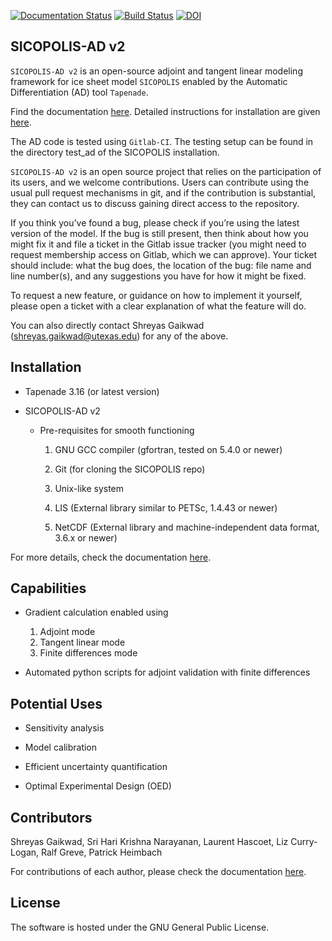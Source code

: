[![Documentation Status](https://readthedocs.org/projects/sicopolis/badge/?version=latest)](https://sicopolis.readthedocs.io/en/latest/?badge=latest)
[![Build Status](https://gitlab.awi.de/sicopolis/sicopolis/badges/develop/pipeline.svg)](https://gitlab.awi.de/sicopolis/sicopolis/-/commits/develop)
[![DOI](https://joss.theoj.org/papers/10.21105/joss.04679/status.svg)](https://doi.org/10.21105/joss.04679)

SICOPOLIS-AD v2
---------------

`SICOPOLIS-AD v2` is an open-source adjoint and tangent linear modeling framework for ice sheet model `SICOPOLIS` enabled by the Automatic Differentiation (AD)  tool `Tapenade`.

Find the documentation [here](https://sicopolis.readthedocs.io/en/latest/).
Detailed instructions for installation are given [here](https://sicopolis.readthedocs.io/en/latest/AD/AD.html#configuration).

The AD code is tested using `Gitlab-CI`. The testing setup can be found in the directory test_ad of the SICOPOLIS installation. 

`SICOPOLIS-AD v2` is an open source project that relies on the participation of its users, and we welcome contributions. Users can contribute using the usual pull request mechanisms in git, and if the contribution is substantial, they can contact us to discuss gaining direct access to the repository.

If you think you’ve found a bug, please check if you’re using the latest version of the model. If the bug is still present, then think about how you might fix it and file a ticket in the Gitlab issue tracker (you might need to request membership access on Gitlab, which we can approve). Your ticket should include: what the bug does, the location of the bug: file name and line number(s), and any suggestions you have for how it might be fixed.

To request a new feature, or guidance on how to implement it yourself, please open a ticket with a clear explanation of what the feature will do.

You can also directly contact Shreyas Gaikwad (shreyas.gaikwad@utexas.edu) for any of the above.

Installation
------------

* Tapenade 3.16 (or latest version)

* SICOPOLIS-AD v2

	- Pre-requisites for smooth functioning

		1. GNU GCC compiler (gfortran, tested on 5.4.0 or newer)

		2. Git (for cloning the SICOPOLIS repo)

		3. Unix-like system

		4. LIS (External library similar to PETSc, 1.4.43 or newer)

		5. NetCDF (External library and machine-independent data format, 3.6.x or newer)

For more details, check the documentation [here](https://sicopolis.readthedocs.io/en/latest/AD/AD.html#installation). 

Capabilities
------------

* Gradient calculation enabled using
	1. Adjoint mode
	2. Tangent linear mode
	3. Finite differences mode 

* Automated python scripts for adjoint validation with finite differences

Potential Uses
--------------

* Sensitivity analysis

* Model calibration

* Efficient uncertainty quantification

* Optimal Experimental Design (OED)

Contributors
------------

Shreyas Gaikwad, Sri Hari Krishna Narayanan, Laurent Hascoet, Liz Curry-Logan, Ralf Greve, Patrick Heimbach

For contributions of each author, please check the documentation [here](https://sicopolis.readthedocs.io/en/latest/AD/AD.html#contributors).

License
-------

The software is hosted under the GNU General Public License.
